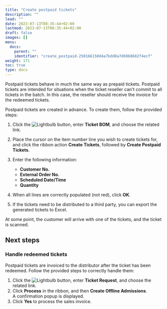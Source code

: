 ```yaml
---
title: "Create postpaid tickets"
description: ""
lead: ""
date: 2023-07-13T08:35:44+02:00
lastmod: 2023-07-13T08:35:44+02:00
draft: false
images: []
menu:
  docs:
    parent: ""
    identifier: "create_postpaid-250166150d4a7bdd8a7d6968682f4ecf"
weight: 171
toc: true
type: docs
---
```


Postpaid tickets behave in much the same way as prepaid tickets. Postpaid tickets are intended for situations when the ticket reseller can't commit to all tickets in the batch. In this case, the reseller should receive the invoice for the redeemed tickets.

Postpaid tickets are created in advance. To create them, follow the provided steps:

1. Click the ![Lightbulb](Lightbulb_icon.PNG) button, enter **Ticket BOM**, and choose the related link.   
2. Place the cursor on the item number line you wish to create tickets for, and click the ribbon action **Create Tickets**, followed by **Create Postpaid Tickets**.
3. Enter the following information:
   - **Customer No.**
   - **External Order No.**
   - **Scheduled Date/Time**
   - **Quantity**

4. When all lines are correctly populated (not red), click **OK**.
5. If the tickets need to be distributed to a third party, you can export the generated tickets to Excel.

At some point, the customer will arrive with one of the tickets, and the ticket is scanned.

## Next steps

### Handle redeemed tickets

Postpaid tickets are invoiced to the distributor after the ticket has been redeemed. Follow the provided steps to correctly handle them:

1. Click the ![Lightbulb](Lightbulb_icon.PNG) button, enter **Ticket Request**, and choose the related link.   
2. Click **Process** in the ribbon, and then **Create Offline Admissions**.   
   A confirmation popup is displayed.
3. Click **Yes** to process the sales invoice.
